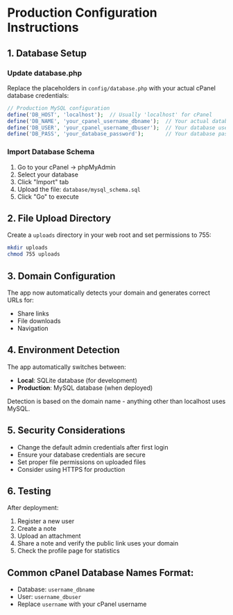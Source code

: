 # Production Configuration Instructions

## 1. Database Setup

### Update database.php
Replace the placeholders in `config/database.php` with your actual cPanel database credentials:

```php
// Production MySQL configuration
define('DB_HOST', 'localhost');  // Usually 'localhost' for cPanel
define('DB_NAME', 'your_cpanel_username_dbname');  // Your actual database name
define('DB_USER', 'your_cpanel_username_dbuser');  // Your database username  
define('DB_PASS', 'your_database_password');       // Your database password
```

### Import Database Schema
1. Go to your cPanel → phpMyAdmin
2. Select your database
3. Click "Import" tab
4. Upload the file: `database/mysql_schema.sql`
5. Click "Go" to execute

## 2. File Upload Directory
Create a `uploads` directory in your web root and set permissions to 755:
```bash
mkdir uploads
chmod 755 uploads
```

## 3. Domain Configuration
The app now automatically detects your domain and generates correct URLs for:
- Share links
- File downloads
- Navigation

## 4. Environment Detection
The app automatically switches between:
- **Local**: SQLite database (for development)
- **Production**: MySQL database (when deployed)

Detection is based on the domain name - anything other than localhost uses MySQL.

## 5. Security Considerations
- Change the default admin credentials after first login
- Ensure your database credentials are secure
- Set proper file permissions on uploaded files
- Consider using HTTPS for production

## 6. Testing
After deployment:
1. Register a new user
2. Create a note
3. Upload an attachment
4. Share a note and verify the public link uses your domain
5. Check the profile page for statistics

## Common cPanel Database Names Format:
- Database: `username_dbname`
- User: `username_dbuser`
- Replace `username` with your cPanel username